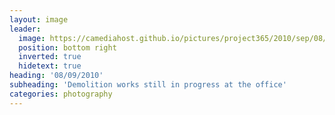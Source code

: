 ```yaml
---
layout: image
leader:
  image: https://camediahost.github.io/pictures/project365/2010/sep/08/080910.jpg
  position: bottom right
  inverted: true
  hidetext: true
heading: '08/09/2010'
subheading: 'Demolition works still in progress at the office'
categories: photography
---
```

